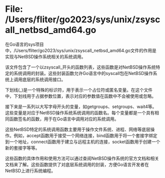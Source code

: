# File: /Users/fliter/go2023/sys/unix/zsyscall_netbsd_amd64.go

在Go语言的sys项目中，/Users/fliter/go2023/sys/unix/zsyscall_netbsd_amd64.go文件的作用是实现与NetBSD操作系统相关的系统调用。

该文件包含了一个以zsyscall_开头的函数列表，这些函数是对NetBSD操作系统特定的系统调用的封装。这些封装函数允许Go语言中的syscall包在NetBSD操作系统上调用底层的系统调用接口。

下划线(_)是一个特殊的标识符，用于表示一个占位符或匿名变量。在这个文件中，下划线用于占据参数位置，表示对应的参数值在函数中不会被使用或忽略。

接下来是一系列以大写字母开头的变量，如getgroups、setgroups、wait4等。这些变量是对应于NetBSD操作系统系统调用的函数名。每个变量都是一个具有相同函数签名的函数，用于在Go语言中调用对应的系统调用。

这些NetBSD特定的系统调用函数主要用于操作文件系统、进程、网络等底层操作。例如，accept函数用于接受一个网络连接，bind函数用于将一个套接字绑定到一个地址，connect函数用于建立与远程主机的连接，socket函数用于创建一个新的套接字等等。

这些函数的具体作用和使用方法可以通过查阅NetBSD操作系统的官方文档和相关文档来了解。这些函数提供了对底层系统调用的封装，方便Go语言开发者在NetBSD上进行系统编程。

